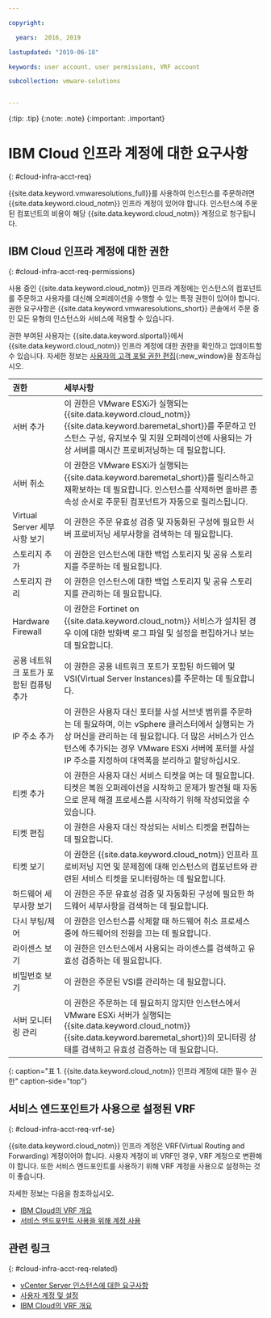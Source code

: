 ```yaml
---

copyright:

  years:  2016, 2019

lastupdated: "2019-06-18"

keywords: user account, user permissions, VRF account

subcollection: vmware-solutions


---
```


{:tip: .tip}
{:note: .note}
{:important: .important}

# IBM Cloud 인프라 계정에 대한 요구사항
{: #cloud-infra-acct-req}

{{site.data.keyword.vmwaresolutions_full}}를 사용하여 인스턴스를 주문하려면 {{site.data.keyword.cloud_notm}} 인프라 계정이 있어야 합니다. 인스턴스에 주문된 컴포넌트의 비용이 해당 {{site.data.keyword.cloud_notm}} 계정으로 청구됩니다.

## IBM Cloud 인프라 계정에 대한 권한
{: #cloud-infra-acct-req-permissions}

사용 중인 {{site.data.keyword.cloud_notm}} 인프라 계정에는 인스턴스의 컴포넌트를 주문하고 사용자를 대신해 오퍼레이션을 수행할 수 있는 특정 권한이 있어야 합니다. 권한 요구사항은 {{site.data.keyword.vmwaresolutions_short}} 콘솔에서 주문 중인 모든 유형의 인스턴스와 서비스에 적용할 수 있습니다.

권한 부여된 사용자는 {{site.data.keyword.slportal}}에서 {{site.data.keyword.cloud_notm}} 인프라 계정에 대한 권한을 확인하고 업데이트할 수 있습니다. 자세한 정보는 [사용자의 고객 포털 권한 편집](/docs/customer-portal?topic=customer-portal-customerportal_accuserprof#cp_editusercpperm){:new_window}을 참조하십시오.

|권한         |세부사항                                 |
|:------------------ |:--------------------------------------- |
|서버 추가 |이 권한은 VMware ESXi가 실행되는 {{site.data.keyword.cloud_notm}} {{site.data.keyword.baremetal_short}}를 주문하고 인스턴스 구성, 유지보수 및 지원 오퍼레이션에 사용되는 가상 서버를 매시간 프로비저닝하는 데 필요합니다. |
|서버 취소 |이 권한은 VMware ESXi가 실행되는 {{site.data.keyword.baremetal_short}}를 릴리스하고 재확보하는 데 필요합니다. 인스턴스를 삭제하면 올바른 종속성 순서로 주문된 컴포넌트가 자동으로 릴리스됩니다. |
|Virtual Server 세부사항 보기 |이 권한은 주문 유효성 검증 및 자동화된 구성에 필요한 서버 프로비저닝 세부사항을 검색하는 데 필요합니다. |
|스토리지 추가 |이 권한은 인스턴스에 대한 백업 스토리지 및 공유 스토리지를 주문하는 데 필요합니다. |
|스토리지 관리 |이 권한은 인스턴스에 대한 백업 스토리지 및 공유 스토리지를 관리하는 데 필요합니다. |
|Hardware Firewall |이 권한은 Fortinet on {{site.data.keyword.cloud_notm}} 서비스가 설치된 경우 이에 대한 방화벽 로그 파일 및 설정을 편집하거나 보는 데 필요합니다. |
| 공용 네트워크 포트가 포함된 컴퓨팅 추가 |이 권한은 공용 네트워크 포트가 포함된 하드웨어 및 VSI(Virtual Server Instances)를 주문하는 데 필요합니다. |
|IP 주소 추가 |이 권한은 사용자 대신 포터블 사설 서브넷 범위를 주문하는 데 필요하며, 이는 vSphere 클러스터에서 실행되는 가상 머신을 관리하는 데 필요합니다. 더 많은 서비스가 인스턴스에 추가되는 경우 VMware ESXi 서버에 포터블 사설 IP 주소를 지정하여 대역폭을 분리하고 할당하십시오. |
|티켓 추가 |이 권한은 사용자 대신 서비스 티켓을 여는 데 필요합니다. 티켓은 복원 오퍼레이션을 시작하고 문제가 발견될 때 자동으로 문제 해결 프로세스를 시작하기 위해 작성되었을 수 있습니다. |
|티켓 편집 |이 권한은 사용자 대신 작성되는 서비스 티켓을 편집하는 데 필요합니다. |
|티켓 보기 |이 권한은 {{site.data.keyword.cloud_notm}} 인프라 프로비저닝 지연 및 문제점에 대해 인스턴스의 컴포넌트와 관련된 서비스 티켓을 모니터링하는 데 필요합니다. |
|하드웨어 세부사항 보기 |이 권한은 주문 유효성 검증 및 자동화된 구성에 필요한 하드웨어 세부사항을 검색하는 데 필요합니다. |
| 다시 부팅/제어 | 이 권한은 인스턴스를 삭제할 때 하드웨어 취소 프로세스 중에 하드웨어의 전원을 끄는 데 필요합니다. |
|라이센스 보기 |이 권한은 인스턴스에서 사용되는 라이센스를 검색하고 유효성 검증하는 데 필요합니다. |
|비밀번호 보기 |이 권한은 주문된 VSI를 관리하는 데 필요합니다. |
| 서버 모니터링 관리 |이 권한은 주문하는 데 필요하지 않지만 인스턴스에서 VMware ESXi 서버가 실행되는 {{site.data.keyword.cloud_notm}} {{site.data.keyword.baremetal_short}}의 모니터링 상태를 검색하고 유효성 검증하는 데 필요합니다. |
{: caption="표 1. {{site.data.keyword.cloud_notm}} 인프라 계정에 대한 필수 권한" caption-side="top"}

## 서비스 엔드포인트가 사용으로 설정된 VRF
{: #cloud-infra-acct-req-vrf-se}

{{site.data.keyword.cloud_notm}} 인프라 계정은 VRF(Virtual Routing and Forwarding) 계정이어야 합니다. 사용자 계정이 비 VRF인 경우, VRF 계정으로 변환해야 합니다. 또한 서비스 엔드포인트를 사용하기 위해 VRF 계정을 사용으로 설정하는 것이 좋습니다.

자세한 정보는 다음을 참조하십시오.
* [IBM Cloud의 VRF 개요](/docs/infrastructure/direct-link?topic=direct-link-overview-of-virtual-routing-and-forwarding-vrf-on-ibm-cloud)
* [서비스 엔드포인트 사용을 위해 계정 사용](/docs/services/service-endpoint?topic=service-endpoint-getting-started#cs_cli_install_steps)

## 관련 링크
{: #cloud-infra-acct-req-related}

* [vCenter Server 인스턴스에 대한 요구사항](/docs/services/vmwaresolutions/vcenter?topic=vmware-solutions-vc_planning)
* [사용자 계정 및 설정](/docs/services/vmwaresolutions/vmonic?topic=vmware-solutions-useraccount)
* [IBM Cloud의 VRF 개요](/docs/infrastructure/direct-link?topic=direct-link-overview-of-virtual-routing-and-forwarding-vrf-on-ibm-cloud)
